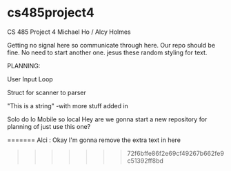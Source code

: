 # cs485project4
CS 485 Project 4
Michael Ho / Alcy Holmes

Getting no signal here so communicate through here.  Our repo should be fine.  No need to start another one.
jesus these random styling for text.

PLANNING:

User Input Loop

Struct for scanner to parser

"This is a string" -with more stuff added in

Solo do lo Mobile so local
Hey are we gonna start a new repository for planning of just use this one?

=======
Alci : Okay I'm gonna remove the extra text in here
>>>>>>> 72f6bffe86f2e69cf49267b662fe9c51392ff8bd
